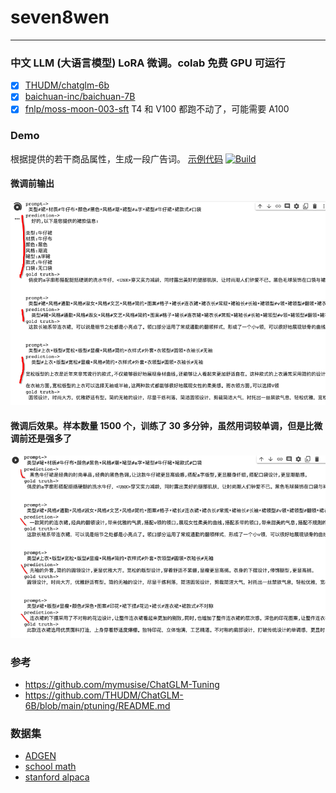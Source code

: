 # seven8wen

---

### 中文 LLM (大语言模型) LoRA 微调。colab 免费 GPU 可运行

- [x] [THUDM/chatglm-6b](https://huggingface.co/THUDM/chatglm-6b)
- [x] [baichuan-inc/baichuan-7B](https://huggingface.co/baichuan-inc/baichuan-7B)
- [x] [fnlp/moss-moon-003-sft](https://huggingface.co/fnlp/moss-moon-003-sft) T4 和 V100 都跑不动了，可能需要 A100

### Demo

根据提供的若干商品属性，生成一段广告词。 [示例代码](https://github.com/gameofdimension/seven8wen/blob/master/finetune.ipynb) <a href="https://colab.research.google.com/github/gameofdimension/seven8wen/blob/master/finetune.ipynb"><img alt="Build" src="https://colab.research.google.com/assets/colab-badge.svg"></a>

#### 微调前输出

![](./img/before.png)

#### 微调后效果。样本数量 1500 个，训练了 30 多分钟，虽然用词较单调，但是比微调前还是强多了

![](./img/after.png)

### 参考

- https://github.com/mymusise/ChatGLM-Tuning
- https://github.com/THUDM/ChatGLM-6B/blob/main/ptuning/README.md

### 数据集

- [ADGEN](https://drive.google.com/file/d/13_vf0xRTQsyneRKdD1bZIr93vBGOczrk/view?usp=sharing)
- [school math](https://huggingface.co/datasets/BelleGroup/school_math_0.25M)
- [stanford alpaca](https://github.com/tatsu-lab/stanford_alpaca#data-release)